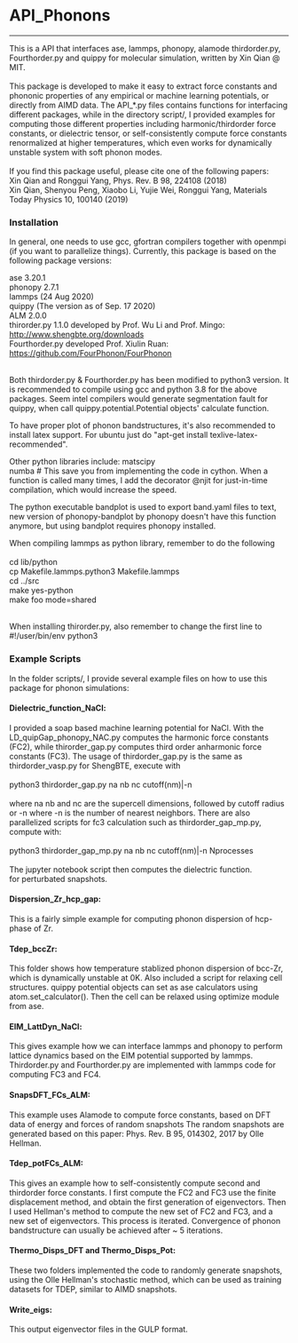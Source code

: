 # API_Phonons
----
This is a API that interfaces ase, lammps, phonopy, alamode thirdorder.py, Fourthorder.py and quippy for molecular simulation, written
by Xin Qian @ MIT. <br />
<br />
This package is developed to make it easy to extract  force constants and phononic properties of any 
empirical or machine learning potentials, or directly from AIMD data. The API_*.py files contains functions for interfacing 
different packages, while in the directory script/, I provided examples  for computing those different properties including 
harmonic/thirdorder force constants, or dielectric tensor, or self-consistently compute force constants renormalized at higher temperatures, which even works
for dynamically unstable system with soft phonon modes. <br />
<br />
If you find this package useful, please cite one of the following papers: <br /> 
Xin Qian and Ronggui Yang, Phys. Rev. B 98, 224108 (2018) <br />
Xin Qian, Shenyou Peng, Xiaobo Li, Yujie Wei, Ronggui Yang, Materials Today Physics 10, 100140 (2019) <br />

### Installation

In general, one needs to use gcc, gfortran compilers together with openmpi (if you want to parallelize things). 
Currently, this package is based on the following package versions:<br />

ase 3.20.1<br /> 
phonopy 2.7.1<br />
lammps (24 Aug 2020)<br />
quippy (The version as of Sep. 17 2020)<br /> 
ALM 2.0.0<br />
thirorder.py 1.1.0 developed by Prof. Wu Li and Prof. Mingo: http://www.shengbte.org/downloads <br />
Fourthorder.py developed Prof. Xiulin Ruan: https://github.com/FourPhonon/FourPhonon<br />
<br />


Both thirdorder.py & Fourthorder.py has been modified to python3 version.
It is recommended to compile using gcc and python 3.8 for the above packages.
Seem intel compilers would generate segmentation fault for quippy, when call
quippy.potential.Potential objects' calculate function. 

To have proper plot of phonon bandstructures, it's also recommended to install latex support. 
For ubuntu just do "apt-get install texlive-latex-recommended". 

Other python libraries include: 
matscipy <br />
numba # This save you from implementing the code in cython. When a function is called many times,
I add the decorator @njit for just-in-time compilation, which would increase the speed.  

The python executable bandplot is used to export band.yaml files to text, new version of 
phonopy-bandplot by phonopy doesn't have this function anymore, but using bandplot requires 
phonopy installed.

When compiling lammps as python library, remember to do the following <br />
<br />
cd lib/python<br />
cp Makefile.lammps.python3 Makefile.lammps<br />
cd ../src<br />
make yes-python<br />
make foo mode=shared<br />
<br />

When installing thirorder.py, also remember to change the first line to #!/user/bin/env python3

### Example Scripts

In the folder scripts/, I provide several example files on how to use this package for phonon simulations:<br />

#### Dielectric_function_NaCl:<br />
I provided a soap based machine learning potential for NaCl. With the LD_quipGap_phonopy_NAC.py computes the 
harmonic force constants (FC2), while thirorder_gap.py computes third order anharmonic force constants (FC3). The 
usage of thirdorder_gap.py is the same as thirdorder_vasp.py for ShengBTE, execute with <br />
<br />
python3 thirdorder_gap.py na nb nc cutoff(nm)|-n <directory of GAP potential file> <br />
<br />
where na nb and nc are the supercell dimensions, followed by cutoff radius or -n where -n is the number of nearest
neighbors. There are also parallelized scripts for fc3 calculation such as thirdorder_gap_mp.py, compute with:<br />
<br />
python3 thirdorder_gap_mp.py na nb nc cutoff(nm)|-n Nprocesses <directory of GAP potential file> <br />
<br />
The jupyter notebook script then computes the dielectric function.  
for perturbated snapshots. 
<br />
#### Dispersion_Zr_hcp_gap:<br />
This is a fairly simple example for computing phonon dispersion of hcp-phase of Zr.
<br />

#### Tdep_bccZr:<br />
This folder shows how temperature stablized phonon dispersion of bcc-Zr, which 
is dynamically unstable at 0K. Also included a script for relaxing cell structures.
quippy potential objects can set as ase calculators using atom.set_calculator(). Then
the cell can be relaxed using optimize module from ase.
 
#### EIM_LattDyn_NaCl:<br />
This gives example how we can interface lammps and phonopy to perform lattice dynamics based on the EIM potential supported
by lammps. Thirdorder.py and Fourthorder.py are implemented with lammps code for computing FC3 and FC4.
<br />
#### SnapsDFT_FCs_ALM:<br />
This example uses Alamode to compute force constants, based on DFT data of energy and forces of random snapshots
The random snapshots are generated based on this paper: Phys. Rev. B 95, 014302, 2017 by Olle Hellman. 
<br />
#### Tdep_potFCs_ALM:<br />
This gives an example how to self-consistently compute second and thirdorder force constants. I first compute the FC2 and FC3
use the finite displacement method, and obtain the first generation of eigenvectors. Then I used Hellman's method to compute
the new set of FC2 and FC3, and a new set of eigenvectors. This process is iterated. Convergence of phonon bandstructure can
usually be achieved after ~ 5 iterations. 
<br />
#### Thermo_Disps_DFT and Thermo_Disps_Pot:<br />
These two folders implemented the code to randomly generate snapshots, using the Olle Hellman's stochastic method, which can be
used as training datasets for TDEP, similar to AIMD snapshots.
<br />
#### Write_eigs:<br />
This output eigenvector files in the GULP format. 
